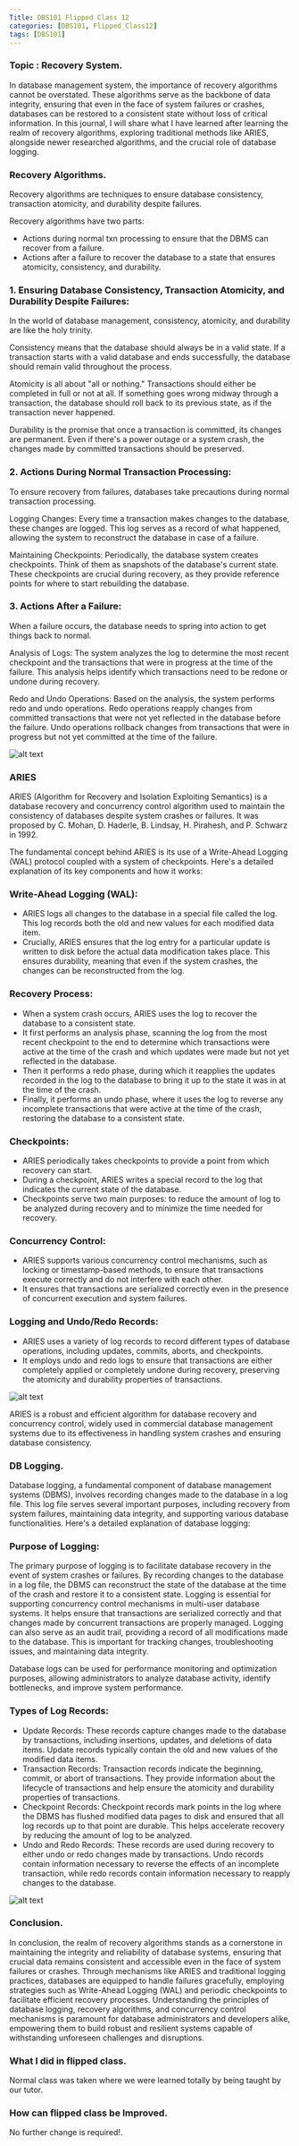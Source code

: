 ```yaml
---
Title: DBS101 Flipped Class 12
categories: [DBS101, Flipped_Class12]
tags: [DBS101]
---
```


### Topic : Recovery System.

In database management system, the importance of recovery algorithms cannot be overstated. These algorithms serve as the backbone of data integrity, ensuring that even in the face of system failures or crashes, databases can be restored to a consistent state without loss of critical information. In this journal, I will share what I have learned after learning the realm of recovery algorithms, exploring traditional methods like ARIES, alongside newer researched algorithms, and the crucial role of database logging.

### Recovery Algorithms.

Recovery algorithms are techniques to ensure database consistency, transaction atomicity, and durability despite failures.

Recovery algorithms have two parts:
- Actions during normal txn processing to ensure that the
DBMS can recover from a failure.
- Actions after a failure to recover the database to a state
that ensures atomicity, consistency, and durability.

### 1. Ensuring Database Consistency, Transaction Atomicity, and Durability Despite Failures:

In the world of database management, consistency, atomicity, and durability are like the holy trinity.

Consistency means that the database should always be in a valid state. If a transaction starts with a valid database and ends successfully, the database should remain valid throughout the process.

Atomicity is all about "all or nothing." Transactions should either be completed in full or not at all. If something goes wrong midway through a transaction, the database should roll back to its previous state, as if the transaction never happened.

Durability is the promise that once a transaction is committed, its changes are permanent. Even if there's a power outage or a system crash, the changes made by committed transactions should be preserved.

### 2. Actions During Normal Transaction Processing:

To ensure recovery from failures, databases take precautions during normal transaction processing.

Logging Changes: Every time a transaction makes changes to the database, these changes are logged. This log serves as a record of what happened, allowing the system to reconstruct the database in case of a failure.

Maintaining Checkpoints: Periodically, the database system creates checkpoints. Think of them as snapshots of the database's current state. These checkpoints are crucial during recovery, as they provide reference points for where to start rebuilding the database.

### 3. Actions After a Failure:

When a failure occurs, the database needs to spring into action to get things back to normal.

Analysis of Logs: The system analyzes the log to determine the most recent checkpoint and the transactions that were in progress at the time of the failure. This analysis helps identify which transactions need to be redone or undone during recovery.

Redo and Undo Operations: Based on the analysis, the system performs redo and undo operations. Redo operations reapply changes from committed transactions that were not yet reflected in the database before the failure. Undo operations rollback changes from transactions that were in progress but not yet committed at the time of the failure.

![alt text](../recovery.png)

### ARIES

ARIES (Algorithm for Recovery and Isolation Exploiting Semantics) is a database recovery and concurrency control algorithm used to maintain the consistency of databases despite system crashes or failures. It was proposed by C. Mohan, D. Haderle, B. Lindsay, H. Pirahesh, and P. Schwarz in 1992.

The fundamental concept behind ARIES is its use of a Write-Ahead Logging (WAL) protocol coupled with a system of checkpoints. Here's a detailed explanation of its key components and how it works:

### Write-Ahead Logging (WAL):

- ARIES logs all changes to the database in a special file called the log. This log records both the old and new values for each modified data item.
- Crucially, ARIES ensures that the log entry for a particular update is written to disk before the actual data modification takes place. This ensures durability, meaning that even if the system crashes, the changes can be reconstructed from the log.

### Recovery Process:

- When a system crash occurs, ARIES uses the log to recover the database to a consistent state.
- It first performs an analysis phase, scanning the log from the most recent checkpoint to the end to determine which transactions were active at the time of the crash and which updates were made but not yet reflected in the database.
- Then it performs a redo phase, during which it reapplies the updates recorded in the log to the database to bring it up to the state it was in at the time of the crash.
- Finally, it performs an undo phase, where it uses the log to reverse any incomplete transactions that were active at the time of the crash, restoring the database to a consistent state.

### Checkpoints:

- ARIES periodically takes checkpoints to provide a point from which recovery can start.
- During a checkpoint, ARIES writes a special record to the log that indicates the current state of the database.
- Checkpoints serve two main purposes: to reduce the amount of log to be analyzed during recovery and to minimize the time needed for recovery.

### Concurrency Control:

- ARIES supports various concurrency control mechanisms, such as locking or timestamp-based methods, to ensure that transactions execute correctly and do not interfere with each other.
- It ensures that transactions are serialized correctly even in the presence of concurrent execution and system failures.

### Logging and Undo/Redo Records:

- ARIES uses a variety of log records to record different types of database operations, including updates, commits, aborts, and checkpoints.
- It employs undo and redo logs to ensure that transactions are either completely applied or completely undone during recovery, preserving the atomicity and durability properties of transactions.

![alt text](../aries.jpeg)

ARIES is a robust and efficient algorithm for database recovery and concurrency control, widely used in commercial database management systems due to its effectiveness in handling system crashes and ensuring database consistency.

### DB Logging.
Database logging, a fundamental component of database management systems (DBMS), involves recording changes made to the database in a log file. This log file serves several important purposes, including recovery from system failures, maintaining data integrity, and supporting various database functionalities. Here's a detailed explanation of database logging:

### Purpose of Logging:

The primary purpose of logging is to facilitate database recovery in the event of system crashes or failures. By recording changes to the database in a log file, the DBMS can reconstruct the state of the database at the time of the crash and restore it to a consistent state.
Logging is essential for supporting concurrency control mechanisms in multi-user database systems. It helps ensure that transactions are serialized correctly and that changes made by concurrent transactions are properly managed. Logging can also serve as an audit trail, providing a record of all modifications made to the database. This is important for tracking changes, troubleshooting issues, and maintaining data integrity.

Database logs can be used for performance monitoring and optimization purposes, allowing administrators to analyze database activity, identify bottlenecks, and improve system performance.

### Types of Log Records:

- Update Records: These records capture changes made to the database by transactions, including insertions, updates, and deletions of data items. Update records typically contain the old and new values of the modified data items.
- Transaction Records: Transaction records indicate the beginning, commit, or abort of transactions. They provide information about the lifecycle of transactions and help ensure the atomicity and durability properties of transactions.
- Checkpoint Records: Checkpoint records mark points in the log where the DBMS has flushed modified data pages to disk and ensured that all log records up to that point are durable. This helps accelerate recovery by reducing the amount of log to be analyzed.
- Undo and Redo Records: These records are used during recovery to either undo or redo changes made by transactions. Undo records contain information necessary to reverse the effects of an incomplete transaction, while redo records contain information necessary to reapply changes to the database.

![alt text](../write-path-transactional-db.png)

### Conclusion.

In conclusion, the realm of recovery algorithms stands as a cornerstone in maintaining the integrity and reliability of database systems, ensuring that crucial data remains consistent and accessible even in the face of system failures or crashes. Through mechanisms like ARIES and traditional logging practices, databases are equipped to handle failures gracefully, employing strategies such as Write-Ahead Logging (WAL) and periodic checkpoints to facilitate efficient recovery processes. Understanding the principles of database logging, recovery algorithms, and concurrency control mechanisms is paramount for database administrators and developers alike, empowering them to build robust and resilient systems capable of withstanding unforeseen challenges and disruptions.

### What I did in flipped class.

Normal class was taken where we were learned totally by being taught by our tutor.

### How can flipped class be Improved.

No further change is required!.


